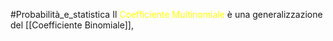 #Probabilità_e_statistica 
Il <font color="#ffff00">Coefficiente Multinomiale</font> è una generalizzazione del [[Coefficiente Binomiale]],
